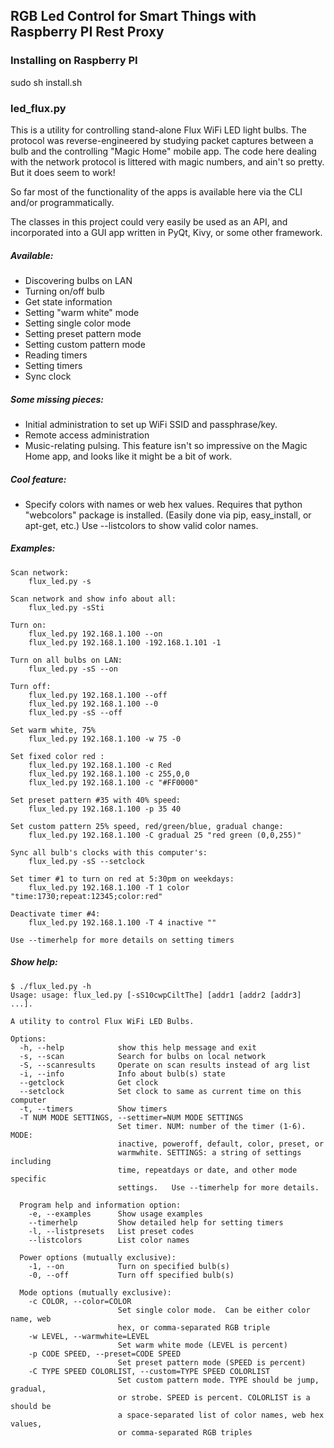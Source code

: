 ## RGB Led Control for Smart Things with Raspberry PI Rest Proxy
### Installing on Raspberry PI

sudo sh install.sh

### led_flux.py 

This is a utility for controlling stand-alone Flux WiFi LED light bulbs.
The protocol was reverse-engineered by studying packet captures between a 
bulb and the controlling "Magic Home" mobile app.  The code here dealing 
with the network protocol is littered with magic numbers, and ain't so pretty.
But it does seem to work!

So far most of the functionality of the apps is available here via the CLI
and/or programmatically.

The classes in this project could very easily be used as an API, and incorporated into a GUI app written 
in PyQt, Kivy, or some other framework.

##### Available:
* Discovering bulbs on LAN
* Turning on/off bulb
* Get state information
* Setting "warm white" mode
* Setting single color mode
* Setting preset pattern mode
* Setting custom pattern mode
* Reading timers
* Setting timers
* Sync clock
	
##### Some missing pieces:
* Initial administration to set up WiFi SSID and passphrase/key.
* Remote access administration
* Music-relating pulsing. This feature isn't so impressive on the Magic Home app, 
and looks like it might be a bit of work.
	  
##### Cool feature:
* Specify colors with names or web hex values.  Requires that python "webcolors" 
package is installed.  (Easily done via pip, easy_install, or apt-get, etc.) Use --listcolors to show valid color names.

##### Examples:
```
Scan network:
	flux_led.py -s

Scan network and show info about all:
	flux_led.py -sSti

Turn on:
	flux_led.py 192.168.1.100 --on
	flux_led.py 192.168.1.100 -192.168.1.101 -1

Turn on all bulbs on LAN:
	flux_led.py -sS --on

Turn off:
	flux_led.py 192.168.1.100 --off
	flux_led.py 192.168.1.100 --0
	flux_led.py -sS --off
	
Set warm white, 75%
	flux_led.py 192.168.1.100 -w 75 -0	

Set fixed color red :
	flux_led.py 192.168.1.100 -c Red
	flux_led.py 192.168.1.100 -c 255,0,0
	flux_led.py 192.168.1.100 -c "#FF0000"
	
Set preset pattern #35 with 40% speed:	
	flux_led.py 192.168.1.100 -p 35 40
	
Set custom pattern 25% speed, red/green/blue, gradual change:
	flux_led.py 192.168.1.100 -C gradual 25 "red green (0,0,255)"

Sync all bulb's clocks with this computer's:
	flux_led.py -sS --setclock
		
Set timer #1 to turn on red at 5:30pm on weekdays:
	flux_led.py 192.168.1.100 -T 1 color "time:1730;repeat:12345;color:red"
	
Deactivate timer #4:
	flux_led.py 192.168.1.100 -T 4 inactive ""

Use --timerhelp for more details on setting timers
```
	
##### Show help:
```	
$ ./flux_led.py -h
Usage: usage: flux_led.py [-sS10cwpCiltThe] [addr1 [addr2 [addr3] ...].

A utility to control Flux WiFi LED Bulbs.

Options:
  -h, --help            show this help message and exit
  -s, --scan            Search for bulbs on local network
  -S, --scanresults     Operate on scan results instead of arg list
  -i, --info            Info about bulb(s) state
  --getclock            Get clock
  --setclock            Set clock to same as current time on this computer
  -t, --timers          Show timers
  -T NUM MODE SETTINGS, --settimer=NUM MODE SETTINGS
                        Set timer. NUM: number of the timer (1-6). MODE:
                        inactive, poweroff, default, color, preset, or
                        warmwhite. SETTINGS: a string of settings including
                        time, repeatdays or date, and other mode specific
                        settings.   Use --timerhelp for more details.

  Program help and information option:
    -e, --examples      Show usage examples
    --timerhelp         Show detailed help for setting timers
    -l, --listpresets   List preset codes
    --listcolors        List color names

  Power options (mutually exclusive):
    -1, --on            Turn on specified bulb(s)
    -0, --off           Turn off specified bulb(s)

  Mode options (mutually exclusive):
    -c COLOR, --color=COLOR
                        Set single color mode.  Can be either color name, web
                        hex, or comma-separated RGB triple
    -w LEVEL, --warmwhite=LEVEL
                        Set warm white mode (LEVEL is percent)
    -p CODE SPEED, --preset=CODE SPEED
                        Set preset pattern mode (SPEED is percent)
    -C TYPE SPEED COLORLIST, --custom=TYPE SPEED COLORLIST
                        Set custom pattern mode. TYPE should be jump, gradual,
                        or strobe. SPEED is percent. COLORLIST is a should be
                        a space-separated list of color names, web hex values,
                        or comma-separated RGB triples

```
